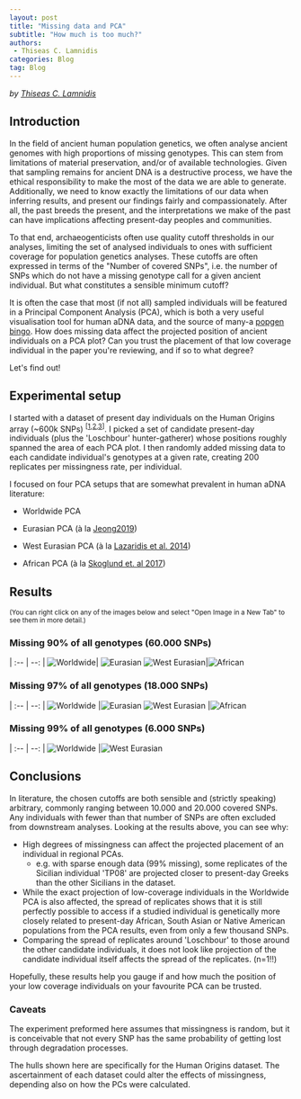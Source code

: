 ```yaml
---
layout: post
title: "Missing data and PCA"
subtitle: "How much is too much?"
authors:
 - Thiseas C. Lamnidis
categories: Blog
tag: Blog
---
```


_by [Thiseas C. Lamnidis](https://www.eva.mpg.de/archaeogenetics/staff/thiseas-christos-lamnidis/)_

## Introduction

In the field of ancient human population genetics, we often analyse ancient genomes with high proportions of missing genotypes. This can stem from limitations of material preservation, and/or of available technologies. Given that sampling remains for ancient DNA is a destructive process, we have the ethical responsibility to make the most of the data we are able to generate. Additionally, we need to know exactly the limitations of our data when inferring results, and present our findings fairly and compassionately. After all, the past breeds the present, and the interpretations we make of the past can have implications affecting present-day peoples and communities.

To that end, archaeogenticists often use quality cutoff thresholds in our analyses, limiting the set of analysed individuals to ones with sufficient coverage for population genetics analyses. These cutoffs are often expressed in terms of the "Number of covered SNPs", i.e. the number of SNPs which do not have a missing genotype call for a given ancient individual. But what constitutes a sensible minimum cutoff?

It is often the case that most (if not all) sampled individuals will be featured in a Principal Component Analysis (PCA), which is both a very useful visualisation tool for human aDNA data, and the source of many-a [popgen bingo](https://ancientpopgen-bingo.firebaseapp.com/?game=ancientpopgen-bingo). How does missing data affect the projected position of ancient individuals on a PCA plot? Can you trust the placement of that low coverage individual in the paper you're reviewing, and if so to what degree?

Let's find out!

## Experimental setup

I started with a dataset of present day individuals on the Human Origins array (\~600k SNPs) <sup>[[1](http://dx.doi.org/10.1534/genetics.112.145037),[2](http://dx.doi.org/10.1038/nature13673),[3](http://dx.doi.org/10.1534/genetics.112.145037)]</sup>. I picked a set of candidate present-day individuals (plus the 'Loschbour' hunter-gatherer) whose positions roughly spanned the area of each PCA plot. I then randomly added missing data to each candidate individual's genotypes at a given rate, creating 200 replicates per missingness rate, per individual.

I focused on four PCA setups that are somewhat prevalent in human aDNA literature:

-   Worldwide PCA

-   Eurasian PCA (à la [Jeong2019](http://dx.doi.org/10.1534/genetics.112.145037))

-   West Eurasian PCA (à la [Lazaridis et al. 2014](http://dx.doi.org/10.1038/nature13673))

-   African PCA (à la [Skoglund et. al 2017](http://dx.doi.org/10.1016/j.cell.2017.08.049))

## Results

<sup>(You can right click on any of the images below and select "Open Image in a New Tab" to see them in more detail.)</sup>

### Missing 90% of all genotypes (60.000 SNPs)

| :-- | --: |
![Worldwide](/assets/media/event_images/2024-04-14-blog/Worldwide.m0.9.png)| ![Eurasian](/assets/media/event_images/2024-04-14-blog/Eurasia.m0.9.png)
![West Eurasian](/assets/media/event_images/2024-04-14-blog/WestEurasia.m0.9.png)|![African](/assets/media/event_images/2024-04-14-blog/Africa.m0.9.png)

### Missing 97% of all genotypes (18.000 SNPs)

| :-- | --: |
![Worldwide](/assets/media/event_images/2024-04-14-blog/Worldwide.m0.97.png) |![Eurasian](/assets/media/event_images/2024-04-14-blog/Eurasia.m0.97.png)
![West Eurasian](/assets/media/event_images/2024-04-14-blog/WestEurasia.m0.97.png) |![African](/assets/media/event_images/2024-04-14-blog/Africa.m0.97.png)

### Missing 99% of all genotypes (6.000 SNPs)

| :-- | --: |
![Worldwide](/assets/media/event_images/2024-04-14-blog/Worldwide.m0.99.png) |![West Eurasian](/assets/media/event_images/2024-04-14-blog/WestEurasia.m0.99.png)

## Conclusions

In literature, the chosen cutoffs are both sensible and (strictly speaking) arbitrary, commonly ranging between 10.000 and 20.000 covered SNPs. Any individuals with fewer than that number of SNPs are often excluded from downstream analyses. Looking at the results above, you can see why:

 - High degrees of missingness can affect the projected placement of an individual in regional PCAs. 
    - e.g. with sparse enough data (99% missing), some replicates of the Sicilian individual 'TP08' are projected closer to present-day Greeks than the other Sicilians in the dataset.
 - While the exact projection of low-coverage individuals in the Worldwide PCA is also affected, the spread of replicates shows that it is still perfectly possible to access if a studied individual is genetically more closely related to present-day African, South Asian or Native American populations from the PCA results, even from only a few thousand SNPs.
 - Comparing the spread of replicates around 'Loschbour' to those around the other candidate individuals, it does not look like projection of the candidate individual itself affects the spread of the replicates. (n=1!!)

Hopefully, these results help you gauge if and how much the position of your low coverage individuals on your favourite PCA can be trusted.

### Caveats

The experiment preformed here assumes that missingness is random, but it is conceivable that not every SNP has the same probability of getting lost through degradation processes.

The hulls shown here are specifically for the Human Origins dataset. The ascertainment of each dataset could alter the effects of missingness, depending also on how the PCs were calculated.